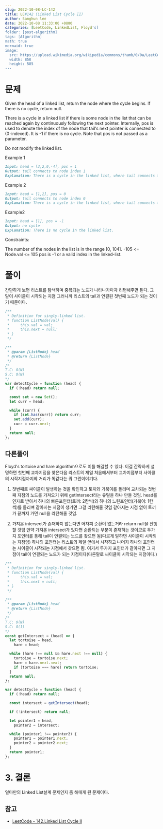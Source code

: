 ```yaml
---
slug: 2022-10-08-LC-142
title: LC#142 (Linked List Cycle II)
author: Sanghun lee
date: 2022-10-08 11:33:00 +0800
categories: [LeetCode, LinkedList, Floyd's]
folder: [post-algorithm]
tags: [Algorithm]
math: true
mermaid: true
image:
  src: https://upload.wikimedia.org/wikipedia/commons/thumb/0/0a/LeetCode_Logo_black_with_text.svg/640px-LeetCode_Logo_black_with_text.svg.png
  width: 850
  height: 585
---
```


# 문제

Given the head of a linked list, return the node where the cycle begins. If there is no cycle, return null.

There is a cycle in a linked list if there is some node in the list that can be reached again by continuously following the next pointer. Internally, pos is used to denote the index of the node that tail's next pointer is connected to (0-indexed). It is -1 if there is no cycle. Note that pos is not passed as a parameter.

Do not modify the linked list.

Example 1

```md
Input: head = [3,2,0,-4], pos = 1
Output: tail connects to node index 1
Explanation: There is a cycle in the linked list, where tail connects to the second node.
```

Example 2

```md
Input: head = [1,2], pos = 0
Output: tail connects to node index 0
Explanation: There is a cycle in the linked list, where tail connects to the first node.
```

Example2

```md
Input: head = [1], pos = -1
Output: no cycle
Explanation: There is no cycle in the linked list.
```

Constraints:

The number of the nodes in the list is in the range [0, 104].
-105 <= Node.val <= 105
pos is -1 or a valid index in the linked-list.

# 풀이

간단하게 보면 리스트를 탐색하며 중복되는 노드가 나타나자마자 리턴해주면 된다.
그 말이 사이클이 시작되는 지점 그러니까 리스트의 tail과 연결된 첫번째 노드가 되는 것이기 때문이다.

```javascript
/**
 * Definition for singly-linked list.
 * function ListNode(val) {
 *     this.val = val;
 *     this.next = null;
 * }
 */

/**
 * @param {ListNode} head
 * @return {ListNode}
 */
/*
T.C: O(N)
S.C: O(N)
*/
var detectCycle = function (head) {
  if (!head) return null;

  const set = new Set();
  let curr = head;

  while (curr) {
    if (set.has(curr)) return curr;
    set.add(curr);
    curr = curr.next;
  }
  return null;
};
```

## 다른풀이

Floyd's tortoise and hare algorithm으로도 이를 해결할 수 있다.
이걸 간략하게 설명하면 첫번째 교차지점을 찾은다음 리스트의 제일 처음에서부터 교차지점부터 사이클의 시작지점까지의 거리가 똑같다는 뭐 그런이야기다.

1. 첫번째로 싸이클이 발생하는 것을 확인하고 토끼와 거북이를 돌리며 교차되는 첫번째 지점의 노드를 가져오기 위해
   getIntersect라는 유틸을 하나 만들 것임.
   head를 인자로 받아서 하나의 빠른포인터(토끼: 2칸씩)와 하나의 느린포인터(거북이: 1칸씩)를 돌리며 같아지는 지점이 생기면
   그걸 리턴해줄 것임 같아지는 지점 없이 토끼가 끝까지 가면 null을 리턴해줄 것임.

2. 가져온 intersect가 존재하지 않는다면 어차피 순환이 없는거라 return null을 진행할 것임
   만약 가져온 intersect가 있다면 순환되는 부분이 존재하는 것이므로 두가지 포인터를 통해 tail이 연결되는 노드를 찾으면 됨(다르게 말하면 사이클이 시작되는 지점임)
   하나의 포인터는 리스트의 제일 앞에서 시작하고 나머지 하나의 포인터는 사이클이 시작되는 지점에서 찾으면 됨. 여기서 두가지 포인터가 같아지면 그 지점이 tail이 연결되는 노드가 되는 지점이다(다른말로 싸이클이 시작되는 지점이다.)

```javascript
/**
 * Definition for singly-linked list.
 * function ListNode(val) {
 *     this.val = val;
 *     this.next = null;
 * }
 */

/**
 * @param {ListNode} head
 * @return {ListNode}
 */
/*
T.C: O(N)
S.C: O(1)
*/
const getIntersect = (head) => {
  let tortoise = head,
    hare = head;

  while (hare !== null && hare.next !== null) {
    tortoise = tortoise.next;
    hare = hare.next.next;
    if (tortoise === hare) return tortoise;
  }
  return null;
};

var detectCycle = function (head) {
  if (!head) return null;

  const intersect = getIntersect(head);

  if (!intersect) return null;

  let pointer1 = head,
    pointer2 = intersect;

  while (pointer1 !== pointer2) {
    pointer1 = pointer1.next;
    pointer2 = pointer2.next;
  }
  return pointer1;
};
```

# 3. 결론

얼마만의 Linked List설계 문제인지 좀 해매게 된 문제이다.

## 참고

- [LeetCode - 142.Linked List Cycle II](https://leetcode.com/problems/linked-list-cycle-ii/discuss/2674946/Javascript-Solution-with-Set-and-Floyd's)
